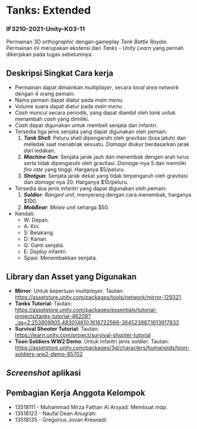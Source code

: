 # Tanks: Extended

### IF3210-2021-Unity-K03-11

Permainan 3D _orthographic_ dengan gameplay _Tank Battle Royale_. Permainan ini merupakan ekstensi dari _Tanks - Unity Learn_ yang pernah dikerjakan pada tugas sebelumnya.

## Deskripsi Singkat Cara kerja

- Permainan dapat dimainkan _multiplayer_, secara _local area network_ dengan 4 orang pemain.
- Nama pemain dapat diatur pada _main menu_.
- Volume suara dapat diatur pada _main menu_.
- _Cash_ muncul secara periodik, yang dapat diambil oleh _tank_ untuk menambah _cash_ yang dimiliki.
- _Cash_ dapat digunakan untuk membeli senjata dan infantri.
- Tersedia tiga jenis senjata yang dapat digunakan oleh pemain:
  1. **_Tank Shell_**: Peluru shell dipengaruhi oleh gravitasi (bisa jatuh) dan meledak saat menabrak sesuatu. _Damage_ diukur berdasarkan jarak dari ledakan.
  2. **_Machine Gun_**: Senjata jarak jauh dan menembak dengan arah lurus serta tidak dipengaruhi oleh gravitasi. _Damage_-nya 5 dan memiliki _fire rate_ yang tinggi. Harganya $5/peluru.
  3. **_Shotgun_**: Senjata jarak dekat yang tidak terpengaruh oleh gravitasi dan _damage_ nya 20. Harganya $10/peluru.
- Tersedia dua jenis infantri yang dapat digunakan oleh pemain:
  1. **_Soldier_**: _Ranged unit_, menyerang dengan cara menembak, harganya $100.
  2. **_MobBear_**: _Melee unit_ seharga $50.
- Kendali:
  - W: Depan.
  - A: Kiri.
  - S: Belakang.
  - D: Kanan.
  - Q: Ganti senjata.
  - E: _Deploy_ infantri.
  - Spasi: Menembakkan senjata.

## Library dan Asset yang Digunakan

- **Mirror**: Untuk keperluan _multiplayer_. Tautan: https://assetstore.unity.com/packages/tools/network/mirror-129321.
- **Tanks Tutorial**: Tautan: https://assetstore.unity.com/packages/essentials/tutorial-projects/tanks-tutorial-46209?_ga=2.253809805.483014610.1616722566-364523867.1613917833
- **Survival Shooter Tutorial**: Tautan: https://learn.unity.com/project/survival-shooter-tutorial
- **Toon Soldiers WW2 Demo**: Untuk infantri jenis _soldier_. Tautan: https://assetstore.unity.com/packages/3d/characters/humanoids/toon-soldiers-ww2-demo-85702

## _Screenshot_ aplikasi

## Pembagian Kerja Anggota Kelompok

- 13518111 - Muhammad Mirza Fathan Al Arsyad: Membuat _map_.
- 13518123 - Naufal Dean Anugrah:
- 13518135 - Gregorius Jovan Kresnadi:
